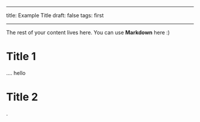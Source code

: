 
---
title: Example Title
draft: false
tags: first
  
---
 
The rest of your content lives here. You can use **Markdown** here :)

# Title 1
.... hello 

# Title 2
.